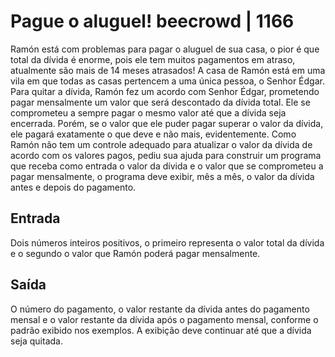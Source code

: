 # Pague o aluguel! beecrowd | 1166

Ramón está com problemas para pagar o aluguel de sua casa, o pior é que total da dívida é enorme, pois ele tem muitos pagamentos em atraso, atualmente são mais de 14 meses atrasados!
A casa de Ramón está em uma vila em que todas as casas pertencem a uma única pessoa, o Senhor Édgar. Para quitar a dívida, Ramón fez um acordo com Senhor Édgar, prometendo pagar mensalmente um valor que será descontado da dívida total. Ele se comprometeu a sempre pagar o mesmo valor até que a dívida seja encerrada. Porém, se o valor que ele puder pagar superar o valor da dívida, ele pagará exatamente o que deve e não mais, evidentemente.
Como Ramón não tem um controle adequado para atualizar o valor da dívida de acordo com os valores pagos, pediu sua ajuda para construir um programa que receba como entrada o valor da dívida e o valor que se comprometeu a pagar mensalmente, o programa deve exibir, mês a mês, o valor da dívida antes e depois do pagamento.

## Entrada
Dois números inteiros positivos, o primeiro representa o valor total da dívida e o segundo o valor que Ramón poderá pagar mensalmente.

## Saída
O número do pagamento, o valor restante da dívida antes do pagamento mensal e o valor restante da dívida após o pagamento mensal, conforme o padrão exibido nos exemplos. A exibição deve continuar até que a dívida seja quitada.